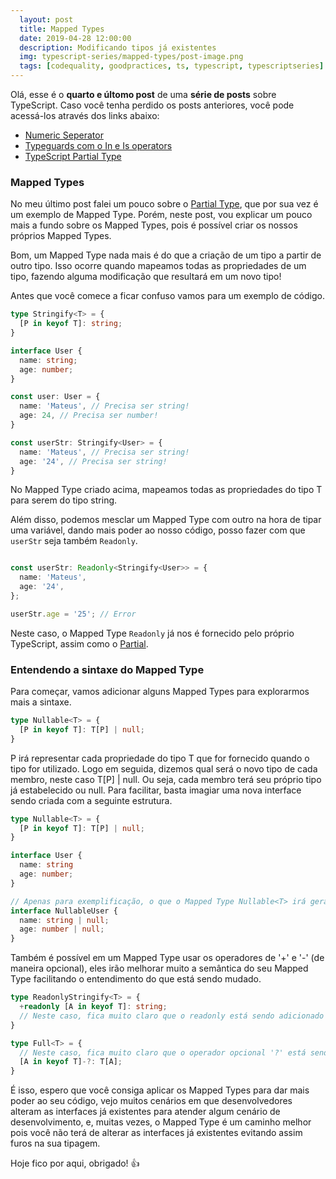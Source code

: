 ```yaml
---
  layout: post
  title: Mapped Types
  date: 2019-04-28 12:00:00
  description: Modificando tipos já existentes
  img: typescript-series/mapped-types/post-image.png
  tags: [codequality, goodpractices, ts, typescript, typescriptseries] 
---
```


Olá, esse é o **quarto e últomo post** de uma **série de posts** sobre TypeScript.
Caso você tenha perdido os posts anteriores, você pode acessá-los através dos links abaixo:
  * [Numeric Seperator](/typescript-numeric-separator)  
  * [Typeguards com o In e Is operators](/typescript-typeguards-in-is/)
  * [TypeScript Partial Type](/typescript-partial-type/)


### Mapped Types

No meu último post falei um pouco sobre o [Partial Type](/typescript-partial-type/), que por sua vez é um exemplo de Mapped Type. Porém, neste post, vou explicar um pouco mais a fundo sobre os Mapped Types, pois é possível criar os nossos próprios Mapped Types.

Bom, um Mapped Type nada mais é do que a criação de um tipo a partir de outro tipo. Isso ocorre quando mapeamos todas as propriedades de um tipo, fazendo alguma modificação que resultará em um novo tipo! 

Antes que você comece a ficar confuso vamos para um exemplo de código.

```typescript
type Stringify<T> = {
  [P in keyof T]: string;
}

interface User {
  name: string;
  age: number;
}

const user: User = {
  name: 'Mateus', // Precisa ser string!
  age: 24, // Precisa ser number!
}

const userStr: Stringify<User> = {
  name: 'Mateus', // Precisa ser string!
  age: '24', // Precisa ser string!
}
```

No Mapped Type criado acima, mapeamos todas as propriedades do tipo T para serem do tipo string.

Além disso, podemos mesclar um Mapped Type com outro na hora de tipar uma variável, dando mais poder ao nosso código, posso fazer com que `userStr` seja também `Readonly`.

```typescript

const userStr: Readonly<Stringify<User>> = {
  name: 'Mateus',
  age: '24',
};

userStr.age = '25'; // Error
```

Neste caso, o Mapped Type `Readonly` já nos é fornecido pelo próprio TypeScript, assim como o [Partial](/typescript-partial-type/).

### Entendendo a sintaxe do Mapped Type

Para começar, vamos adicionar alguns Mapped Types para explorarmos mais a sintaxe.

```typescript
type Nullable<T> = {
  [P in keyof T]: T[P] | null;
}
```

P irá representar cada propriedade do tipo T que for fornecido quando o tipo for utilizado. Logo em seguida, dizemos qual será o novo tipo de cada membro, neste caso T[P] | null. Ou seja, cada membro terá seu próprio tipo já estabelecido ou null.
Para facilitar, basta imagiar uma nova interface sendo criada com a seguinte estrutura.

```typescript
type Nullable<T> = {
  [P in keyof T]: T[P] | null;
}

interface User {
  name: string
  age: number;
}

// Apenas para exemplificação, o que o Mapped Type Nullable<T> irá gerar é equivalente a interface abaixo:
interface NullableUser {
  name: string | null;
  age: number | null;
}
```

Também é possível em um Mapped Type usar os operadores de '+' e '-' (de maneira opcional), eles irão melhorar muito a semântica do seu Mapped Type facilitando o entendimento do que está sendo mudado.

```typescript
type ReadonlyStringify<T> = {
  +readonly [A in keyof T]: string;
  // Neste caso, fica muito claro que o readonly está sendo adicionado ao tipo.
}

type Full<T> = {
  // Neste caso, fica muito claro que o operador opcional '?' está sendo removido.
  [A in keyof T]-?: T[A];
}
```

É isso, espero que você consiga aplicar os Mapped Types para dar mais poder ao seu código, vejo muitos cenários em que desenvolvedores alteram as interfaces já existentes para atender algum cenário de desenvolvimento, e, muitas vezes, o Mapped Type é um caminho melhor pois você não terá de alterar as interfaces já existentes evitando assim furos na sua tipagem.

Hoje fico por aqui, obrigado! :+1: